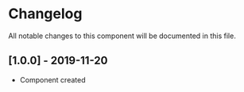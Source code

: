 # Changelog
All notable changes to this component will be documented in this file.

## [1.0.0] - 2019-11-20
- Component created
